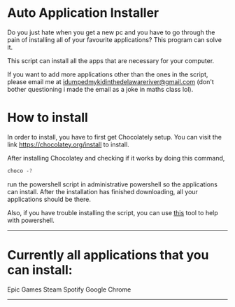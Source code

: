 # Auto Application Installer
Do you just hate when you get a new pc and you have to go through the pain of installing all of your favourite applications? This program can solve it. 

This script can install all the apps that are necessary for your computer.

If you want to add more applications other than the ones in the script, please email me at idumpedmykidinthedelawareriver@gmail.com (don't bother questioning i made the email as a joke in maths class lol). 

# How to install

In order to install, you have to first get Chocolately setup. You can visit the link https://chocolatey.org/install to install. 

After installing Chocolatey and checking if it works by doing this command,
``` ps1
choco -?
```
run the powershell script in administrative powershell so the applications can install. After the installation has finished downloading, all your applications should be there. 

Also, if you have trouble installing the script, you can use [this](https://techyguide360.com/easy-how-to-enable-running-scripts-in-windows-11/) tool to help with powershell. 

-----------------------
# Currently all applications that you can install:
Epic Games
Steam
Spotify
Google Chrome

-----------------------

